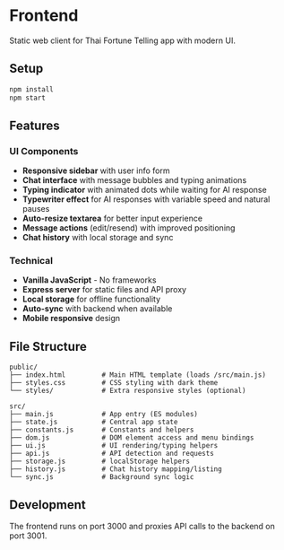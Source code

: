 # Frontend

Static web client for Thai Fortune Telling app with modern UI.

## Setup

```bash
npm install
npm start
```

## Features

### UI Components
- **Responsive sidebar** with user info form
- **Chat interface** with message bubbles and typing animations
- **Typing indicator** with animated dots while waiting for AI response
- **Typewriter effect** for AI responses with variable speed and natural pauses
- **Auto-resize textarea** for better input experience
- **Message actions** (edit/resend) with improved positioning
- **Chat history** with local storage and sync

### Technical
- **Vanilla JavaScript** - No frameworks
- **Express server** for static files and API proxy
- **Local storage** for offline functionality
- **Auto-sync** with backend when available
- **Mobile responsive** design

## File Structure

```
public/
├── index.html         # Main HTML template (loads /src/main.js)
├── styles.css         # CSS styling with dark theme
└── styles/            # Extra responsive styles (optional)

src/
├── main.js            # App entry (ES modules)
├── state.js           # Central app state
├── constants.js       # Constants and helpers
├── dom.js             # DOM element access and menu bindings
├── ui.js              # UI rendering/typing helpers
├── api.js             # API detection and requests
├── storage.js         # localStorage helpers
├── history.js         # Chat history mapping/listing
└── sync.js            # Background sync logic
```

## Development

The frontend runs on port 3000 and proxies API calls to the backend on port 3001.